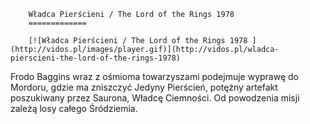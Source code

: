 
        Władca Pierścieni / The Lord of the Rings 1978 
        =============
        
        [![Władca Pierścieni / The Lord of the Rings 1978 ](http://vidos.pl/images/player.gif)](http://vidos.pl/wladca-pierscieni-the-lord-of-the-rings-1978)
        
        
 Frodo Baggins wraz z ośmioma towarzyszami podejmuje wyprawę do Mordoru, gdzie ma zniszczyć Jedyny Pierścień, potężny artefakt poszukiwany przez Saurona, Władcę Ciemności. Od powodzenia misji zależą losy całego Śródziemia.
    
